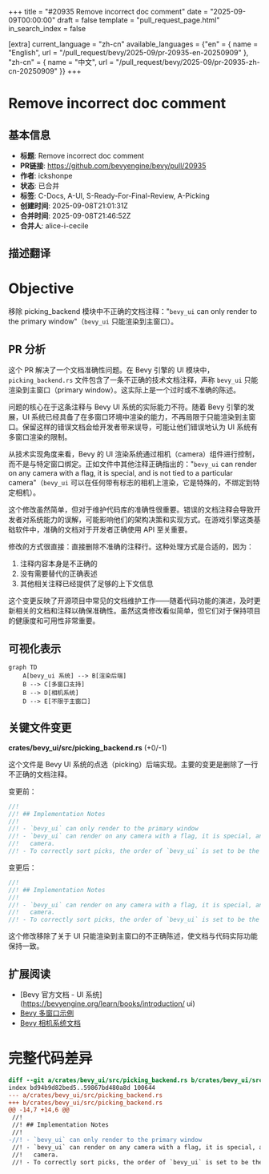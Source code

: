 +++
title = "#20935 Remove incorrect doc comment"
date = "2025-09-09T00:00:00"
draft = false
template = "pull_request_page.html"
in_search_index = false

[extra]
current_language = "zh-cn"
available_languages = {"en" = { name = "English", url = "/pull_request/bevy/2025-09/pr-20935-en-20250909" }, "zh-cn" = { name = "中文", url = "/pull_request/bevy/2025-09/pr-20935-zh-cn-20250909" }}
+++

# Remove incorrect doc comment

## 基本信息
- **标题**: Remove incorrect doc comment
- **PR链接**: https://github.com/bevyengine/bevy/pull/20935
- **作者**: ickshonpe
- **状态**: 已合并
- **标签**: C-Docs, A-UI, S-Ready-For-Final-Review, A-Picking
- **创建时间**: 2025-09-08T21:01:31Z
- **合并时间**: 2025-09-08T21:46:52Z
- **合并人**: alice-i-cecile

## 描述翻译
# Objective

移除 picking_backend 模块中不正确的文档注释："`bevy_ui` can only render to the primary window"（`bevy_ui` 只能渲染到主窗口）。

## PR 分析

这个 PR 解决了一个文档准确性问题。在 Bevy 引擎的 UI 模块中，`picking_backend.rs` 文件包含了一条不正确的技术文档注释，声称 `bevy_ui` 只能渲染到主窗口（primary window）。这实际上是一个过时或不准确的陈述。

问题的核心在于这条注释与 Bevy UI 系统的实际能力不符。随着 Bevy 引擎的发展，UI 系统已经具备了在多窗口环境中渲染的能力，不再局限于只能渲染到主窗口。保留这样的错误文档会给开发者带来误导，可能让他们错误地认为 UI 系统有多窗口渲染的限制。

从技术实现角度来看，Bevy 的 UI 渲染系统通过相机（camera）组件进行控制，而不是与特定窗口绑定。正如文件中其他注释正确指出的："`bevy_ui` can render on any camera with a flag, it is special, and is not tied to a particular camera"（`bevy_ui` 可以在任何带有标志的相机上渲染，它是特殊的，不绑定到特定相机）。

这个修改虽然简单，但对于维护代码库的准确性很重要。错误的文档注释会导致开发者对系统能力的误解，可能影响他们的架构决策和实现方式。在游戏引擎这类基础软件中，准确的文档对于开发者正确使用 API 至关重要。

修改的方式很直接：直接删除不准确的注释行。这种处理方式是合适的，因为：
1. 注释内容本身是不正确的
2. 没有需要替代的正确表述
3. 其他相关注释已经提供了足够的上下文信息

这个变更反映了开源项目中常见的文档维护工作——随着代码功能的演进，及时更新相关的文档和注释以确保准确性。虽然这类修改看似简单，但它们对于保持项目的健康度和可用性非常重要。

## 可视化表示

```mermaid
graph TD
    A[bevy_ui 系统] --> B[渲染后端]
    B --> C[多窗口支持]
    B --> D[相机系统]
    D --> E[不限于主窗口]
```

## 关键文件变更

**crates/bevy_ui/src/picking_backend.rs** (+0/-1)

这个文件是 Bevy UI 系统的点选（picking）后端实现。主要的变更是删除了一行不正确的文档注释。

变更前：
```rust
//!
//! ## Implementation Notes
//!
//! - `bevy_ui` can only render to the primary window
//! - `bevy_ui` can render on any camera with a flag, it is special, and is not tied to a particular
//!   camera.
//! - To correctly sort picks, the order of `bevy_ui` is set to be the camera order plus 0.5.
```

变更后：
```rust
//!
//! ## Implementation Notes
//!
//! - `bevy_ui` can render on any camera with a flag, it is special, and is not tied to a particular
//!   camera.
//! - To correctly sort picks, the order of `bevy_ui` is set to be the camera order plus 0.5.
```

这个修改移除了关于 UI 只能渲染到主窗口的不正确陈述，使文档与代码实际功能保持一致。

## 扩展阅读

- [Bevy 官方文档 - UI 系统](https://bevyengine.org/learn/books/introduction/ ui)
- [Bevy 多窗口示例](https://github.com/bevyengine/bevy/blob/main/examples/window/multiple_windows.rs)
- [Bevy 相机系统文档](https://docs.rs/bevy/latest/bevy/render/camera/struct.Camera.html)

# 完整代码差异

```diff
diff --git a/crates/bevy_ui/src/picking_backend.rs b/crates/bevy_ui/src/picking_backend.rs
index bd94b9d82bed5..59867bd480a8d 100644
--- a/crates/bevy_ui/src/picking_backend.rs
+++ b/crates/bevy_ui/src/picking_backend.rs
@@ -14,7 +14,6 @@
 //!
 //! ## Implementation Notes
 //!
-//! - `bevy_ui` can only render to the primary window
 //! - `bevy_ui` can render on any camera with a flag, it is special, and is not tied to a particular
 //!   camera.
 //! - To correctly sort picks, the order of `bevy_ui` is set to be the camera order plus 0.5.
```